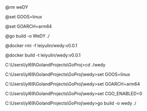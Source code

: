 @rm weDY

@set GOOS=linux

@set GOARCH=arm64

@go build -o WeDY ./

@docker rmi -f leiyulin/wedy:v0.0.1

@docker build -t leiyulin/wedy:v0.0.1


C:\Users\lyl69\GolandProjects\GoProj>cd ./wedy

C:\Users\lyl69\GolandProjects\GoProj\wedy>set GOOS=linux

C:\Users\lyl69\GolandProjects\GoProj\wedy>set GOARCH=arm64

C:\Users\lyl69\GolandProjects\GoProj\wedy>set CGO_ENABLED=0

C:\Users\lyl69\GolandProjects\GoProj\wedy>go build -o wedy ./